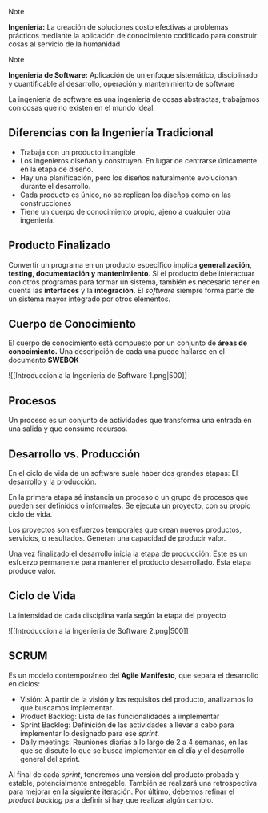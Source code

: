 > [!note]
> **Ingeniería:** La creación de soluciones costo efectivas a problemas prácticos mediante la aplicación de conocimiento codificado para construir cosas al servicio de la humanidad

> [!note]
> **Ingeniería de Software:** Aplicación de un enfoque sistemático, disciplinado y cuantificable al desarrollo, operación y mantenimiento de software

La ingeniería de software es una ingeniería de cosas abstractas, trabajamos con cosas que no existen en el mundo ideal.

## Diferencias con la Ingeniería Tradicional

- Trabaja con un producto intangible
- Los ingenieros diseñan y construyen. En lugar de centrarse únicamente en la etapa de diseño.
- Hay una planificación, pero los diseños naturalmente evolucionan durante el desarrollo.
- Cada producto es único, no se replican los diseños como en las construcciones
- Tiene un cuerpo de conocimiento propio, ajeno a cualquier otra ingeniería.

## Producto Finalizado

Convertir un programa en un producto específico implica **generalización, testing, documentación y mantenimiento**. Si el producto debe interactuar con otros programas para formar un sistema, también es necesario tener en cuenta las **interfaces** y la **integración**. El *software* siempre forma parte de un sistema mayor integrado por otros elementos.

## Cuerpo de Conocimiento

El cuerpo de conocimiento está compuesto por un conjunto de **áreas de conocimiento.** Una descripción de cada una puede hallarse en el documento **SWEBOK**

![[Introduccion a la Ingenieria de Software 1.png|500]]

## Procesos

Un proceso es un conjunto de actividades que transforma una entrada en una salida y que consume recursos.

## Desarrollo vs. Producción

En el ciclo de vida de un software suele haber dos grandes etapas: El desarrollo y la producción.

En la primera etapa sé instancia un proceso o un grupo de procesos que pueden ser definidos o informales. Se ejecuta un proyecto, con su propio ciclo de vida.

Los proyectos son esfuerzos temporales que crean nuevos productos, servicios, o resultados. Generan una capacidad de producir valor.

Una vez finalizado el desarrollo inicia la etapa de producción. Este es un esfuerzo permanente para mantener el producto desarrollado. Esta etapa produce valor.

## Ciclo de Vida

La intensidad de cada disciplina varía según la etapa del proyecto

![[Introduccion a la Ingenieria de Software 2.png|500]]

## SCRUM

Es un modelo contemporáneo del **Agile Manifesto**, que separa el desarrollo en ciclos:

- Visión: A partir de la visión y los requisitos del producto, analizamos lo que buscamos implementar.
- Product Backlog: Lista de las funcionalidades a implementar
- Sprint Backlog: Definición de las actividades a llevar a cabo para implementar lo designado para ese *sprint*.
- Daily meetings: Reuniones diarias a lo largo de 2 a 4 semanas, en las que se discute lo que se busca implementar en el día y el desarrollo general del sprint.

Al final de cada *sprint*, tendremos una versión del producto probada y estable, potencialmente entregable. También se realizará una retrospectiva para mejorar en la siguiente iteración. Por último, debemos refinar el *product backlog* para definir si hay que realizar algún cambio.
